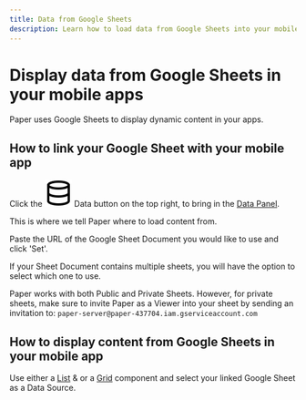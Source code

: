 ```yaml
---
title: Data from Google Sheets
description: Learn how to load data from Google Sheets into your mobile apps
---
```


# Display data from Google Sheets in your mobile apps

Paper uses Google Sheets to display dynamic content in your apps.

## How to link your Google Sheet with your mobile app


Click the <img class='button-secondary p-1 m-0  inline' src="/assets/data.svg"> Data button on the top right, to bring in the [Data Panel](/docs/building/data).

This is where we tell Paper where to load content from.

Paste the URL of the Google Sheet Document you would like to use and click 'Set'.
 
If your Sheet Document contains multiple sheets, you will have the option to select which one to use.

Paper works with both Public and Private Sheets. However, for private sheets, make sure to invite Paper as a Viewer into your sheet by sending an invitation to: `paper-server@paper-437704.iam.gserviceaccount.com`

## How to display content from Google Sheets in your mobile app

Use either a [List](/docs/components/list) & or a [Grid](/docs/components/grid) component and select your linked Google Sheet as a Data Source.


